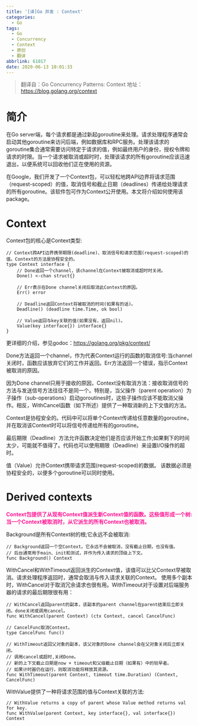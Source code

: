 ```yaml
---
title: '[译]Go 并发 : Context'
categories:
  - Go
tags:
  - Go
  - Concurrency
  - Context
  - 原创
  - 翻译
abbrlink: 61017
date: 2020-06-13 10:01:33
---
```


> 翻译自：Go Concurrency Patterns: Context
> 地址：https://blog.golang.org/context

<!-- more -->

# 简介

在Go server端，每个请求都是通过新起goroutine来处理。请求处理程序通常会启动其他goroutine来访问后端，例如数据库和RPC服务。处理该请求的goroutine集合通常需要访问特定于请求的值，例如最终用户的身份，授权令牌和请求的时限。当一个请求被取消或超时时，处理该请求的所有goroutine应该迅速退出，以便系统可以回收他们正在使用的资源。

在Google，我们开发了一个Context包，可以轻松地跨API边界将请求范围（request-scoped）的值，取消信号和截止日期（deadlines）传递给处理请求的所有goroutine。该软件包可作为Context公开使用。本文将介绍如何使用该package。

# Context

Context包的核心是Context类型:

```
// Context跨API边界携带期限(deadline)、取消信号和请求范围(request-scoped)的值。Context的方法是协程安全的。
type Context interface {
    // Done返回一个channel，该channel在Context被取消或超时时关闭。
    Done() <-chan struct{}

    // Err表示在Done channel关闭后取消此Context的原因。
    Err() error

    // Deadline返回Context将被取消的时间(如果有的话)。
    Deadline() (deadline time.Time, ok bool)

    // Value返回与key关联的值(如果没有，返回nil)。
    Value(key interface{}) interface{}
}
```

更详细的介绍，参见godoc：https://golang.org/pkg/context/

Done方法返回一个channel，作为代表Context运行的函数的取消信号:当channel关闭时，函数应该放弃它们的工作并返回。Err方法返回一个错误，指示Context被取消的原因。

因为Done channel只用于接收的原因，Context没有取消方法：接收取消信号的方法与发送信号方法往往不是同一个。特别是，当父操作（parent operation）为子操作（sub-operations）启动goroutines时，这些子操作应该不能取消父操作。相反，WithCancel函数（如下所述）提供了一种取消新的上下文值的方法。

Context是协程安全的。代码中可以将单个Context传递给任意数量的goroutine，并在取消该Context时可以将信号传递给所有的goroutine。

最后期限（Deadline）方法允许函数决定他们是否应该开始工作;如果剩下的时间太少，可能就不值得了。代码也可以使用期限（Deadline）来设置I/O操作的超时。

值（Value）允许Context携带请求范围(request-scoped)的数据。 该数据必须是协程安全的，以便多个goroutine可以同时使用。

# Derived contexts

<font color=DeepPink>**Context包提供了从现有Context值派生新Context值的函数。这些值形成一个树:当一个Context被取消时，从它派生的所有Context也被取消。**</font>

Background是所有Context树的根;它永远不会被取消:
```
// Background返回一个空Context。它永远不会被取消，没有截止日期，也没有值。
// 后台通常用于main、init和测试，并作为传入请求的顶级上下文。
func Background() Context
```

WithCancel和WithTimeout返回派生的Context值，该值可以比父Context早被取消。请求处理程序返回时，通常会取消与传入请求关联的Context。 使用多个副本时，WithCancel对于取消冗余请求也很有用。WithTimeout对于设置对后端服务器的请求的最后期限很有用：

```
// WithCancel返回parent的副本，该副本的parent channel在parent结束后立即关闭。done关闭或调用cancel。
func WithCancel(parent Context) (ctx Context, cancel CancelFunc)

// CancelFunc取消Context。
type CancelFunc func()

// WithTimeout返回父对象的副本，该父对象的Done channel会在父对象关闭后立即关闭。
// 调用cancel或超时,关闭Done。 
// 新的上下文截止日期是now + timeout和父级截止日期（如果有）中的较早者。 
// 如果计时器仍在运行，则取消功能将释放其资源。
func WithTimeout(parent Context, timeout time.Duration) (Context, CancelFunc)
```

WithValue提供了一种将请求范围的值与Context关联的方法:

```
// WithValue returns a copy of parent whose Value method returns val for key.
func WithValue(parent Context, key interface{}, val interface{}) Context
```